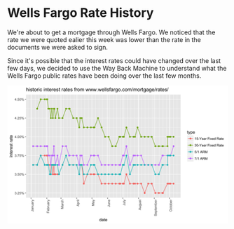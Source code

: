 # Wells Fargo Rate History

We're about to get a mortgage through Wells Fargo. We noticed that the rate we were quoted ealier this week was lower than the rate in the documents we were asked to sign.

Since it's possible that the interest rates could have changed over the last few days, we decided to use the Way Back Machine to understand what the Wells Fargo public rates have been doing over the last few months.

![Wells Fargo historic public interest rates](R/wfc_historic_rates.png)